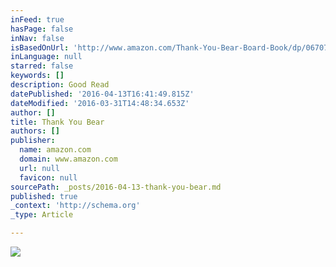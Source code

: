 ```yaml
---
inFeed: true
hasPage: false
inNav: false
isBasedOnUrl: 'http://www.amazon.com/Thank-You-Bear-Board-Book/dp/0670785075'
inLanguage: null
starred: false
keywords: []
description: Good Read
datePublished: '2016-04-13T16:41:49.815Z'
dateModified: '2016-03-31T14:48:34.653Z'
author: []
title: Thank You Bear
authors: []
publisher:
  name: amazon.com
  domain: www.amazon.com
  url: null
  favicon: null
sourcePath: _posts/2016-04-13-thank-you-bear.md
published: true
_context: 'http://schema.org'
_type: Article

---
```

![](https://s3-us-west-2.amazonaws.com/the-grid-img/p/faeed18859601ee1089b506a0fcbb7e677ea3a15.jpg)